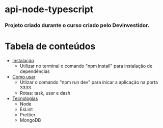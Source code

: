 # api-node-typescript

### Projeto criado durante o curso criado pelo DevInvestidor.

Tabela de conteúdos
=================
<!--ts-->
   * [Instalação](#instalacao)
      - Utilizar no terminal o comando "npm install" para instalação de dependências 
   * [Como usar](#como-usar)
      - Utlizar o comando "npm run dev" para inicar a aplicação na porta 3333
      - Rotas: task, user e dash
   * [Tecnologias](#tecnologias)
      - Node
      - EsLint
      - Prettier
      - MongoDB 
<!--te-->
